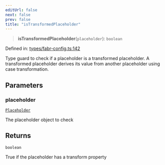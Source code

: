 ```yaml
---
editUrl: false
next: false
prev: false
title: "isTransformedPlaceholder"
---
```


> **isTransformedPlaceholder**(`placeholder`): `boolean`

Defined in: [types/fabr-config.ts:142](https://github.com/yashjawale/fabr/blob/f92675816a3f8768b3ea0b7f8742e3a12556014c/src/types/fabr-config.ts#L142)

Type guard to check if a placeholder is a transformed placeholder.
A transformed placeholder derives its value from another placeholder using case transformation.

## Parameters

### placeholder

[`Placeholder`](/fabr/api/types/fabr-config/interfaces/placeholder/)

The placeholder object to check

## Returns

`boolean`

True if the placeholder has a transform property
